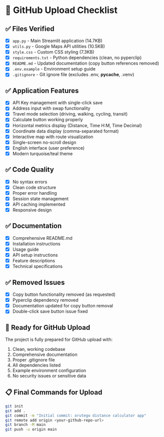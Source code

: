 # 🚀 GitHub Upload Checklist

## ✅ Files Verified
- [x] `app.py` - Main Streamlit application (14.7KB)
- [x] `utils.py` - Google Maps API utilities (10.5KB)  
- [x] `style.css` - Custom CSS styling (7.3KB)
- [x] `requirements.txt` - Python dependencies (clean, no pyperclip)
- [x] `README.md` - Updated documentation (copy button references removed)
- [x] `.env.example` - Environment setup guide
- [x] `.gitignore` - Git ignore file (excludes .env, __pycache__, .venv)

## ✅ Application Features
- [x] API Key management with single-click save
- [x] Address input with swap functionality
- [x] Travel mode selection (driving, walking, cycling, transit)
- [x] Calculate button working properly
- [x] Horizontal metrics display (Distance, Time H:M, Time Decimal)
- [x] Coordinate data display (comma-separated format)
- [x] Interactive map with route visualization
- [x] Single-screen no-scroll design
- [x] English interface (user preference)
- [x] Modern turquoise/teal theme

## ✅ Code Quality
- [x] No syntax errors
- [x] Clean code structure
- [x] Proper error handling
- [x] Session state management
- [x] API caching implemented
- [x] Responsive design

## ✅ Documentation
- [x] Comprehensive README.md
- [x] Installation instructions
- [x] Usage guide
- [x] API setup instructions
- [x] Feature descriptions
- [x] Technical specifications

## ✅ Removed Issues
- [x] Copy button functionality removed (as requested)
- [x] Pyperclip dependency removed
- [x] Documentation updated for copy button removal
- [x] Double-click save button issue fixed

## 🚀 Ready for GitHub Upload

The project is fully prepared for GitHub upload with:
1. Clean, working codebase
2. Comprehensive documentation
3. Proper .gitignore file
4. All dependencies listed
5. Example environment configuration
6. No security issues or sensitive data

## 📋 Final Commands for Upload

```bash
git init
git add .
git commit -m "Initial commit: orutego distance calculator app"
git remote add origin <your-github-repo-url>
git branch -M main
git push -u origin main
```